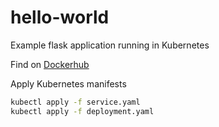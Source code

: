 # hello-world

Example flask application running in Kubernetes

Find on [Dockerhub](https://hub.docker.com/r/alejandroguzman/helloworld)

Apply Kubernetes manifests

```bash
kubectl apply -f service.yaml
kubectl apply -f deployment.yaml
```
